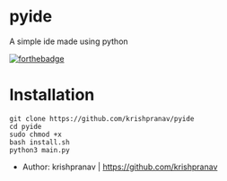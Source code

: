 # pyide
A simple ide made using python

[![forthebadge](https://forthebadge.com/images/badges/made-with-python.svg)](https://forthebadge.com)

# Installation
```
git clone https://github.com/krishpranav/pyide
cd pyide
sudo chmod +x 
bash install.sh
python3 main.py
```

- Author: krishpranav | https://github.com/krishpranav
